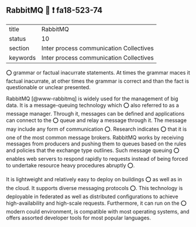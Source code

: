 ## RabbitMQ   :wave: :exclamation: fa18-523-74


|          |                                         |
| -------- | --------------------------------------- |
| title    | RabbitMQ                                | 
| status   | 10                                      |
| section  | Inter process communication Collectives |
| keywords | Inter process communication Collectives |

:o: grammar or factual inacurrate statements. At times the grammar maces it factual inacurrate, at other times the grammar is correct and than the fact is questionable or unclear presented.

RabbitMQ [@www-rabbitmq] is widely used for the management of big data. 
It is a message-queuing technology which :o: also referred to as a message
manager. Through it, messages can be defined and applications can
connect to the :o: queue and relay a message through it. The message may
include any form of communication :o:. Research indicates :o: that it is one
of the most common message brokers. RabbitMQ works by receiving
messages from producers and pushing them to queues based on the rules
and policies that the exchange type outlines. Such message queuing :o:
enables web servers to respond rapidly to requests instead of being
forced to undertake resource heavy procedures abruptly :o:.


It is lightweight and
relatively easy to deploy on buildings :o: as well as in the cloud. It
supports diverse messaging protocols :o:. This technology is deployable in
federated as well as distributed configurations to achieve
high-availability and high-scale requests. Furthermore, it can run on the :o: 
modern could environment, is compatible with most operating systems,
and offers assorted developer tools for most popular languages. 




